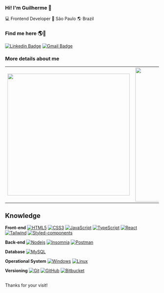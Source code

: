 ### Hi! I'm Guilherme 👋

💻 Frontend Developer 🏡 São Paulo 🌎 Brazil

### Find me here 🌎💬

[![Linkedin Badge](https://img.shields.io/badge/-LinkedIn-blue?style=flat-square&logo=Linkedin&logoColor=white&link=https://www.linkedin.com/in/guirdy1/)](https://www.linkedin.com/in/guirdy/)
[![Gmail Badge](https://img.shields.io/badge/-Gmail-c14438?style=flat-square&logo=Gmail&logoColor=white&link=mailto:guilherme.gl1997@gmail.com)](mailto:guilherme.gl1997@gmail.com)


### More details about me

<center>
<table>
  <tr>
      <td><img width="400px" align="left" src="https://github-readme-stats.vercel.app/api/top-langs/?username=gui-leandro&hide=html&layout=compact&theme=dark" /></td>
      <td><img width="440px" align="left" src="https://github-readme-stats.vercel.app/api?username=gui-leandro&theme=dark&show_icons=true" /></td>
  </tr>  
</table>
</center>

## Knowledge

**Front-end**
[![HTML5](https://img.shields.io/badge/-HTML5-E34F26?style=flat-square&logo=html5&logoColor=white&link=https://github.com/gui-leandro/)](https://github.com/gui-leandro/)
[![CSS3](https://img.shields.io/badge/-CSS3-1572B6?style=flat-square&logo=css3&link=https://github.com/gui-leandro/)](https://github.com/gui-leandro/)
[![JavaScript](https://img.shields.io/badge/-JavaScript-black?style=flat-square&logo=javascript&link=https://github.com/gui-leandro/)](https://github.com/gui-leandro/)
[![TypeScript](https://img.shields.io/badge/-TypeScript-60A5FA?style=flat-square&logo=typescript&link=https://github.com/gui-leandro/)](https://github.com/gui-leandro/)
[![React](https://img.shields.io/badge/-React-black?style=flat-square&logo=react&link=https://github.com/gui-leandro/)](https://github.com/gui-leandro/)
[![Tailwind](https://img.shields.io/badge/-Tailwind-BFDBFE?style=flat-square&logo=Tailwindcss&link=https://github.com/gui-leandro/)](https://github.com/gui-leandro/)
[![Styled-components](https://img.shields.io/badge/-Styled%20Components-pink?style=flat-square&logo=styled-components)](https://github.com/gui-leandro/)

**Back-end**
[![Nodejs](https://img.shields.io/badge/-Nodejs-black?style=flat-square&logo=Node.js&link=https://github.com/gui-leandro/)](https://github.com/gui-leandro/)
[![Insomnia](https://img.shields.io/badge/-Insomnia-5849BE?style=flat-square&logo=Insomnia&link=https://github.com/gui-leandro/)](https://github.com/gui-leandro/)
[![Postman](https://img.shields.io/badge/-Postman-EF5B25?style=flat-square&logo=Postman&link=https://github.com/gui-leandro/)](https://github.com/gui-leandro/)

**Database**
[![MySQL](https://img.shields.io/badge/-MySQL-a0c4db?style=flat-square&logo=mysql&link=https://github.com/gui-leandro/)](https://github.com/gui-leandro/)

**Operational System**
[![Windows](https://img.shields.io/badge/-Windows-0078D6?style=flat-square&logo=Windows&link=https://github.com/gui-leandro/)](https://github.com/gui-leandro/)
[![Linux](https://img.shields.io/badge/-Linux-064E3B?style=flat-square&logo=Linux&link=https://github.com/gui-leandro/)](https://github.com/gui-leandro/)

**Versioning**
[![Git](https://img.shields.io/badge/-Git-black?style=flat-square&logo=git&link=https://github.com/gui-leandro/)](https://github.com/gui-leandro/)
[![GitHub](https://img.shields.io/badge/-GitHub-181717?style=flat-square&logo=github&link=https://github.com/gui-leandro/)](https://github.com/gui-leandro/)
[![Bitbucket](https://img.shields.io/badge/-Bitbucket-2563EB?style=flat-square&logo=Bitbucket&link=https://github.com/gui-leandro/)](https://github.com/gui-leandro/)

<br/>
Thanks for your visit!
</samp>
